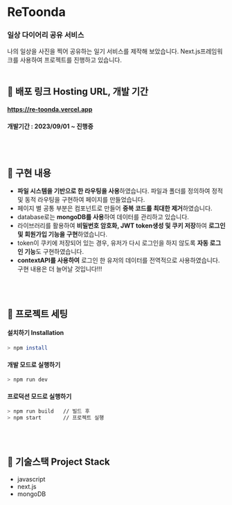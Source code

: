 # ReToonda
### 일상 다이어리 공유 서비스
나의 일상을 사진을 찍어 공유하는 일기 서비스를 제작해 보았습니다. Next.js프레임워크를 사용하여 프로젝트를 진행하고 있습니다.
<br>
<br>

## 🍎 배포 링크 Hosting URL, 개발 기간
#### https://re-toonda.vercel.app
#### 개발기간 : 2023/09/01 ~ 진행중
<br>
<br>

## 🍋 구현 내용 
- **파일 시스템을 기반으로 한 라우팅을 사용**하였습니다. 파일과 폴더를 정의하여 정적 및 동적 라우팅을 구현하여 페이지를 만들었습니다.
- 페이지 별 공통 부분은 컴포넌트로 만들어 **중복 코드를 최대한 제거**하였습니다.
- database로는 **mongoDB를 사용**하여 데이터를 관리하고 있습니다.
- 라이브러리를 활용하여 **비밀번호 암호화, JWT token생성 및 쿠키 저장**하여 **로그인 및 회원가입 기능을 구현**하였습니다.
- token이 쿠키에 저장되어 있는 경우, 유저가 다시 로그인을 하지 않도록 **자동 로그인 기능**도 구현하였습니다.
- **contextAPI를 사용하여** 로그인 한 유저의 데이터를 전역적으로 사용하였습니다.<br>
구현 내용은 더 늘어날 것입니다!!! 
<br>
<br>

## 🍊 프로젝트 세팅
#### 설치하기 Installation
```bash
> npm install
```

#### 개발 모드로 실행하기
```bash
> npm run dev
```

#### 프로덕션 모드로 실행하기
```bash
> npm run build   // 빌드 후
> npm start       // 프로젝트 실행
```
<br>
<br>

## 🍏 기술스택 Project Stack
- javascript
- next.js
- mongoDB
  <br>
  <br>